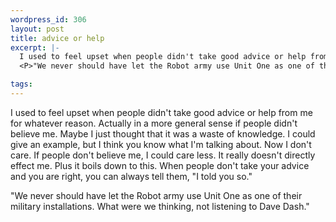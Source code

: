 ```yaml
--- 
wordpress_id: 306
layout: post
title: advice or help
excerpt: |-
  I used to feel upset when people didn't take good advice or help from me for whatever reason.  Actually in a more general sense if people didn't believe me.  Maybe I just thought that it was a waste of knowledge.  I could give an example, but I think you know what I'm talking about.  Now I don't care.  If people don't believe me, I could care less.  It really doesn't directly effect me.  Plus it boils down to this.  When people don't take your advice and you are right, you can always tell them, "I told you so."
  <P>"We never should have let the Robot army use Unit One as one of their military installations.  What were we thinking, not listening to Dave Dash."

tags: 
---
```


I used to feel upset when people didn't take good advice or help from me for whatever reason.  Actually in a more general sense if people didn't believe me.  Maybe I just thought that it was a waste of knowledge.  I could give an example, but I think you know what I'm talking about.  Now I don't care.  If people don't believe me, I could care less.  It really doesn't directly effect me.  Plus it boils down to this.  When people don't take your advice and you are right, you can always tell them, "I told you so."
<P>"We never should have let the Robot army use Unit One as one of their military installations.  What were we thinking, not listening to Dave Dash."
